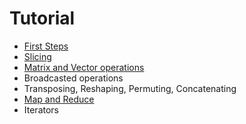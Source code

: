 # Tutorial

- [First Steps](./TUTORIAL_FIRST_STEPS.md)
- [Slicing](./TUTORIAL_SLICING.md)
- [Matrix and Vector operations](./TUTORIAL_LINEAR_ALGEBRA.md)
- Broadcasted operations
- Transposing, Reshaping, Permuting, Concatenating
- [Map and Reduce](./TUTORIAL_MAP_REDUCE.md)
- Iterators
